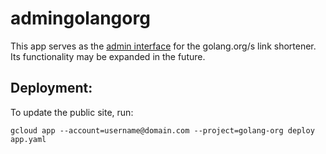 # admingolangorg

This app serves as the [admin interface](https://admin-dot-golang-org.appspot.com) for the golang.org/s link
shortener. Its functionality may be expanded in the future.

## Deployment:

To update the public site, run:

```
gcloud app --account=username@domain.com --project=golang-org deploy app.yaml
```
